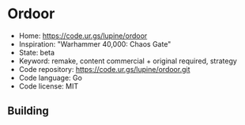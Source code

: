 # Ordoor

- Home: https://code.ur.gs/lupine/ordoor
- Inspiration: "Warhammer 40,000: Chaos Gate"
- State: beta
- Keyword: remake, content commercial + original required, strategy
- Code repository: https://code.ur.gs/lupine/ordoor.git
- Code language: Go
- Code license: MIT

## Building
